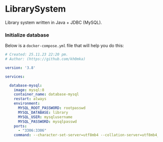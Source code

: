 # LibrarySystem
Library system written in Java + JDBC (MySQL).

### Initialize database
Below is a `docker-compose.yml` file that will help you do this:

```yml
# Created: 25.11.23 22:20 pm.
# Author: (https://github.com/kh0mka)

version: '3.8'

services:

  database-mysql:
    image: mysql:8
    container_name: database-mysql
    restart: always
    environment:
      MYSQL_ROOT_PASSWORD: rootpasswd
      MYSQL_DATABASE: library
      MYSQL_USER: mysqlusername
      MYSQL_PASSWORD: mysqlpasswd
    ports:
      - "3306:3306"
    command: --character-set-server=utf8mb4 --collation-server=utf8mb4_unicode_ci
```
